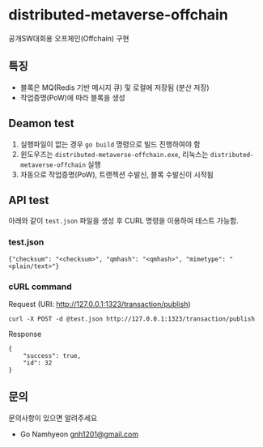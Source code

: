 # distributed-metaverse-offchain
공개SW대회용 오프체인(Offchain) 구현

## 특징
* 블록은 MQ(Redis 기반 메시지 큐) 및 로컬에 저장됨 (분산 저장)
* 작업증명(PoW)에 따라 블록을 생성

## Deamon test

1. 실행파일이 없는 경우 `go build` 명령으로 빌드 진행하여야 함
2. 윈도우즈는 `distributed-metaverse-offchain.exe`, 리눅스는 `distributed-metaverse-offchain` 실행
3. 자동으로 작업증명(PoW), 트랜젝션 수발신, 블록 수발신이 시작됨

## API test

아래와 같이 `test.json` 파일을 생성 후 CURL 명령을 이용하여 테스트 가능함.

### test.json

```
{"checksum": "<checksum>", "qmhash": "<qmhash>", "mimetype": "<plain/text>"}
```

### cURL command

Request (URI: http://127.0.0.1:1323/transaction/publish)
```
curl -X POST -d @test.json http://127.0.0.1:1323/transaction/publish
```

Response
```
{
    "success": true,
    "id": 32
}
```

## 문의
문의사항이 있으면 알려주세요

* Go Namhyeon <gnh1201@gmail.com>
